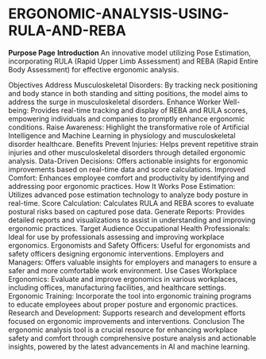 # ERGONOMIC-ANALYSIS-USING-RULA-AND-REBA

**Purpose Page**
**Introduction**
An innovative model utilizing Pose Estimation, incorporating RULA (Rapid Upper Limb Assessment) and REBA (Rapid Entire Body Assessment) for effective ergonomic analysis.

Objectives
Address Musculoskeletal Disorders: By tracking neck positioning and body stance in both standing and sitting positions, the model aims to address the surge in musculoskeletal disorders.
Enhance Worker Well-being: Provides real-time tracking and display of REBA and RULA scores, empowering individuals and companies to promptly enhance ergonomic conditions.
Raise Awareness: Highlight the transformative role of Artificial Intelligence and Machine Learning in physiology and musculoskeletal disorder healthcare.
Benefits
Prevent Injuries: Helps prevent repetitive strain injuries and other musculoskeletal disorders through detailed ergonomic analysis.
Data-Driven Decisions: Offers actionable insights for ergonomic improvements based on real-time data and score calculations.
Improved Comfort: Enhances employee comfort and productivity by identifying and addressing poor ergonomic practices.
How It Works
Pose Estimation: Utilizes advanced pose estimation technology to analyze body posture in real-time.
Score Calculation: Calculates RULA and REBA scores to evaluate postural risks based on captured pose data.
Generate Reports: Provides detailed reports and visualizations to assist in understanding and improving ergonomic practices.
Target Audience
Occupational Health Professionals: Ideal for use by professionals assessing and improving workplace ergonomics.
Ergonomists and Safety Officers: Useful for ergonomists and safety officers designing ergonomic interventions.
Employers and Managers: Offers valuable insights for employers and managers to ensure a safer and more comfortable work environment.
Use Cases
Workplace Ergonomics: Evaluate and improve ergonomics in various workplaces, including offices, manufacturing facilities, and healthcare settings.
Ergonomic Training: Incorporate the tool into ergonomic training programs to educate employees about proper posture and ergonomic practices.
Research and Development: Supports research and development efforts focused on ergonomic improvements and interventions.
Conclusion
The ergonomic analysis tool is a crucial resource for enhancing workplace safety and comfort through comprehensive posture analysis and actionable insights, powered by the latest advancements in AI and machine learning.
